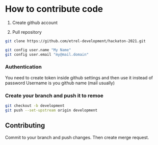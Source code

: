 # How to contribute code

1. Create github account

2. Pull repository 

```bash
git clone https://github.com/etrel-development/hackaton-2021.git
```

```bash
git config user.name "My Name"
git config user.email "my@mail.domain"
```

### Authentication 

You need to create token inside github settings and then use it instead of password
Username is you github name (mail usually)

### Create your branch and push it to remoe
```bash
git checkout -b development
git push --set-upstream origin development
```

## Contributing

Commit to your branch and push changes. Then create merge request.